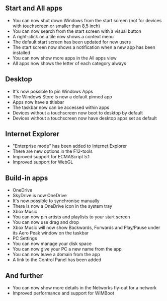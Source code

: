 ## Start and All apps
- You can now shut down Windows from the start screen (not for devices with touchscreen or smaller than 8,5 inch)
- You can now search from the start screen with a visual button
- A right-click on a tile now shows a context menu
- The default start screen has been updated for new users
- The start screen now shows a notification when a new app has been installed
- You can now show more apps in the All apps view
- All apps now shows the letter of each category always

## Desktop
- It's now possible to pin Windows Apps
- The Windows Store is now a default pinned app
- Apps now have a titlebar
- The taskbar now can be accessed within apps
- Devices without a touchscreen now boot to desktop by default
- Devices without a touchscreen now have desktop apps set as default

## Internet Explorer
- "Enterprise mode" has been added to Internet Explorer
- There are new options in the F12-tools
- Improved support for ECMAScript 5.1
- Improved support for WebGL

## Build-in apps
- OneDrive
 - SkyDrive is now OneDrive
 - It's now possible to synchronise manually
 - There is now a OneDrive icon in the system tray
- Xbox Music
 - You can now pin artists and playlists to your start screen
 - You can now use drag and drop
 - Xbox Music will now show Backwards, Forwards and Play/Pause under its Aero Peak window on the taskbar
- PC Settings
 - You can now manage your disk space
 - You can now give your PC a new name from the app
 - You can now leave a domain from the app
 - A link to the Control Panel has been added

## And further
- You can now show more details in the Networks fly-out for a network
- Improved performance and support for WIMBoot
